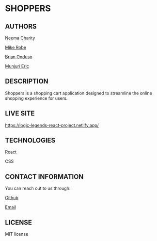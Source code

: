 # SHOPPERS

## AUTHORS
[Neema Charity](https://github.com/Neema-Charity)

[Mike Robe](https://github.com/robemike)

[Brian Onduso](https://github.com/BrianOnduso0)

[Munjuri Eric](https://github.com/RICCOM)

## DESCRIPTION
Shoppers is a shopping cart application designed to streamline the online shopping experience
for users.

## LIVE SITE
https://logic-legends-react-project.netlify.app/

## TECHNOLOGIES
React

CSS


## CONTACT INFORMATION
 You can reach out to us through:
 
 [Github](github.com/Neema-Charity)
 
 [Email](mailto:ncharityyy@gmail.com)
 

 ## LICENSE
 MIT license
